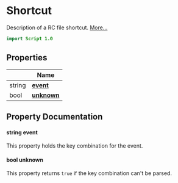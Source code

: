 # Shortcut

Description of a RC file shortcut. [More...](#detailed-description)

```qml
import Script 1.0
```

## Properties

| | Name |
|-|-|
|string|**[event](#event)**|
|bool|**[unknown](#unknown)**|

## Property Documentation

#### <a name="event"></a>string **event**

This property holds the key combination for the event.

#### <a name="unknown"></a>bool **unknown**

This property returns `true` if the key combination can't be parsed.
